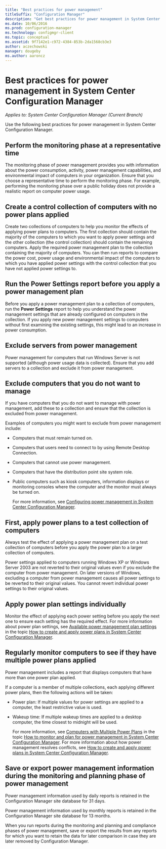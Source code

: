 ```yaml
---
title: "Best practices for power management"
titleSuffix: "Configuration Manager"
description: "Get best practices for power management in System Center Configuration Manager."
ms.date: 10/06/2016
ms.prod: configuration-manager
ms.technology: configmgr-client
ms.topic: conceptual
ms.assetid: 9f7142e1-c972-4384-853b-2da1568cb3e3
author: aczechowski
manager: dougeby
ms.author: aaroncz
---
```

# Best practices for power management in System Center Configuration Manager*Applies to: System Center Configuration Manager (Current Branch)*
Use the following best practices for power management in System Center Configuration Manager.  

## Perform the monitoring phase at a representative time  
 The monitoring phase of power management provides you with information about the power consumption, activity, power management capabilities, and environmental impact of computers in your organization. Ensure that you choose a representative time to perform the monitoring phase. For example, performing the monitoring phase over a public holiday does not provide a realistic report on computer power usage.  

## Create a control collection of computers with no power plans applied  
 Create two collections of computers to help you monitor the effects of applying power plans to computers. The first collection should contain the majority of the computers to which you want to apply power settings and the other collection (the control collection) should contain the remaining computers. Apply the required power management plan to the collection containing the majority of computers. You can then run reports to compare the power cost, power usage and environmental impact of the computers to which you have applied power settings with the control collection that you have not applied power settings to.  

## Run the Power Settings report before you apply a power management plan  
 Before you apply a power management plan to a collection of computers, run the **Power Settings** report to help you understand the power management settings that are already configured on computers in the collection. If you apply new power management settings to computers without first examining the existing settings, this might lead to an increase in power consumption.  

## Exclude servers from power management  
 Power management for computers that run Windows Server is not supported (although power usage data is collected). Ensure that you add servers to a collection and exclude it from power management.  

## Exclude computers that you do not want to manage  
 If you have computers that you do not want to manage with power management, add these to a collection and ensure that the collection is excluded from power management.  

 Examples of computers you might want to exclude from power management include:  

- Computers that must remain turned on.  

- Computers that users need to connect to by using Remote Desktop Connection.  

- Computers that cannot use power management.  

- Computers that have the distribution point site system role.  

- Public computers such as kiosk computers, information displays or monitoring consoles where the computer and the monitor must always be turned on.  

  For more information, see [Configuring power management in System Center Configuration Manager](../../../../core/clients/manage/power/configuring-power-management.md).  

## First, apply power plans to a test collection of computers  
 Always test the effect of applying a power management plan on a test collection of computers before you apply the power plan to a larger collection of computers.  

 Power settings applied to computers running Windows XP or Windows Server 2003 are not reverted to their original values even if you exclude the computer from power management. On later versions of Windows, excluding a computer from power management causes all power settings to be reverted to their original values. You cannot revert individual power settings to their original values.  

## Apply power plan settings individually  
 Monitor the effect of applying each power setting before you apply the next one to ensure each setting has the required effect. For more information about power plan settings, see [Available power management plan settings](../../../../core/clients/manage/power/create-and-apply-power-plans.md#BKMK_Plans) in the topic [How to create and apply power plans in System Center Configuration Manager](../../../../core/clients/manage/power/create-and-apply-power-plans.md).  

## Regularly monitor computers to see if they have multiple power plans applied  
 Power management includes a report that displays computers that have more than one power plan applied.  

 If a computer is a member of multiple collections, each applying different power plans, then the following actions will be taken:  

-   Power plan: If multiple values for power settings are applied to a computer, the least restrictive value is used.  

-   Wakeup time: If multiple wakeup times are applied to a desktop computer, the time closest to midnight will be used.  

     For more information, see [Computers with Multiple Power Plans](../../../../core/clients/manage/power/monitor-and-plan-for-power-management.md#BKMK_Multiple) in the topic [How to monitor and plan for power management in System Center Configuration Manager](../../../../core/clients/manage/power/monitor-and-plan-for-power-management.md). For more information about how power management resolves conflicts, see [How to create and apply power plans in System Center Configuration Manager](../../../../core/clients/manage/power/create-and-apply-power-plans.md).  

## Save or export power management information during the monitoring and planning phase of power management  
 Power management information used by daily reports is retained in the Configuration Manager site database for 31 days.  

 Power management information used by monthly reports is retained in the Configuration Manager site database for 13 months.  

 When you run reports during the monitoring and planning and compliance phases of power management, save or export the results from any reports for which you want to retain the data for later comparison in case they are later removed by Configuration Manager.  
